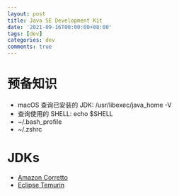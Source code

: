 ```yaml
---
layout: post
title: Java SE Development Kit
date: '2021-09-16T00:00:00+08:00'
tags: [dev]
categories: dev
comments: true
---
```


# 预备知识 #
- macOS 查询已安装的 JDK: /usr/libexec/java_home -V
- 查询使用的 SHELL: echo $SHELL
- ~/.bash_profile
- ~/.zshrc

# JDKs #
- [Amazon Corretto](https://aws.amazon.com/corretto/)
- [Eclipse Temurin](https://projects.eclipse.org/projects/adoptium.temurin)